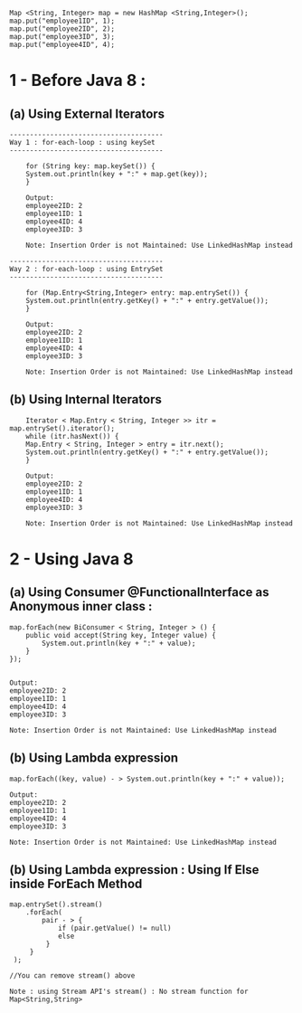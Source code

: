 	Map <String, Integer> map = new HashMap <String,Integer>();
	map.put("employee1ID", 1);
	map.put("employee2ID", 2);
	map.put("employee3ID", 3);
	map.put("employee4ID", 4);

# 1 - Before Java 8 : 
  
## (a) Using External Iterators

    --------------------------------------
    Way 1 : for-each-loop : using keySet
    --------------------------------------
    
	    for (String key: map.keySet()) {
		System.out.println(key + ":" + map.get(key));
	    }

	    Output:
	    employee2ID: 2
	    employee1ID: 1
	    employee4ID: 4
	    employee3ID: 3

	    Note: Insertion Order is not Maintained: Use LinkedHashMap instead
    
    --------------------------------------
    Way 2 : for-each-loop : using EntrySet
    --------------------------------------

	    for (Map.Entry<String,Integer> entry: map.entrySet()) {
		System.out.println(entry.getKey() + ":" + entry.getValue());
	    }

	    Output:
	    employee2ID: 2
	    employee1ID: 1
	    employee4ID: 4
	    employee3ID: 3

	    Note: Insertion Order is not Maintained: Use LinkedHashMap instead
		
## (b) Using Internal Iterators  

	    Iterator < Map.Entry < String, Integer >> itr = map.entrySet().iterator();
	    while (itr.hasNext()) {
		Map.Entry < String, Integer > entry = itr.next();
		System.out.println(entry.getKey() + ":" + entry.getValue());
	    }

	    Output:
	    employee2ID: 2
	    employee1ID: 1
	    employee4ID: 4
	    employee3ID: 3

	    Note: Insertion Order is not Maintained: Use LinkedHashMap instead
  
# 2 - Using Java 8 


## (a) Using Consumer @FunctionalInterface as Anonymous inner class :

    map.forEach(new BiConsumer < String, Integer > () {
        public void accept(String key, Integer value) {
            System.out.println(key + ":" + value);
        }
    });


    Output:
    employee2ID: 2
    employee1ID: 1
    employee4ID: 4
    employee3ID: 3

    Note: Insertion Order is not Maintained: Use LinkedHashMap instead


## (b) Using Lambda expression

    map.forEach((key, value) - > System.out.println(key + ":" + value)); 

    Output:
    employee2ID: 2
    employee1ID: 1
    employee4ID: 4
    employee3ID: 3

    Note: Insertion Order is not Maintained: Use LinkedHashMap instead

## (b) Using Lambda expression : Using If Else inside ForEach Method

    map.entrySet().stream()
        .forEach(
            pair - > {
                if (pair.getValue() != null)
                else 
             }
         }
     );

    //You can remove stream() above

    Note : using Stream API's stream() : No stream function for Map<String,String>
    
			
